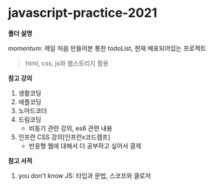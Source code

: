 # javascript-practice-2021

**폴더 설명**

<i>momentum</i>: 제일 처음 만들어본 통한 todoList, 현재 배포되어있는 프로젝트

> html, css, js와 웹스토리지 활용

**참고 강의**

1. 생활코딩
2. 애플코딩
3. 노마드코더
4. 드림코딩
   - 비동기 관련 강의, es6 관련 내용
5. 인프런 CSS 강의[인프런x코드캠프]
   - 반응형 웹에 대해서 더 공부하고 싶어서 결제

**참고 서적**

1. you don't know JS: 타입과 문법, 스코프와 클로저
